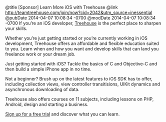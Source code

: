 @title [Sponsor] Learn More iOS with Treehouse
@link http://teamtreehouse.com/join/now?cid=2042&utm_source=inessential 
@pubDate 2014-04-07 10:08:34 -0700
@modDate 2014-04-07 10:08:34 -0700
If you’re an iOS developer, [Treehouse](http://teamtreehouse.com/join/now?cid=2042&utm_source=inessential) is the perfect place to sharpen your skills.

Whether you’re just getting started or you’re currently working in iOS development, Treehouse offers an affordable and flexible education suited to you. Learn when and how you want and develop skills that can land you freelance work or your dream job.

Just getting started with iOS? Tackle the basics of C and Objective-C and then build a simple iPhone app in no time.

Not a beginner? Brush up on the latest features to iOS SDK has to offer, including collection views, view controller transitisions, UIKit dynamics and asynchronous downloading of data.

Treehouse also offers courses on 11 subjects, including lessons on PHP, Android, design and starting a business.

[Sign up for a free trial](http://teamtreehouse.com/join/now?cid=2042&utm_source=inessential) and discover what you can learn.
